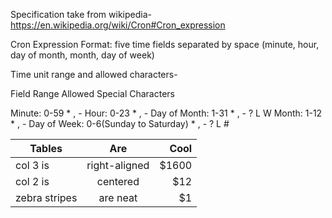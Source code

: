 Specification take from wikipedia- https://en.wikipedia.org/wiki/Cron#Cron_expression


Cron Expression Format:
five time fields separated by space (minute, hour, day of month, month, day of week)

Time unit range and allowed characters-

Field               Range                       Allowed Special Characters

Minute:             0-59                        * , -
Hour:               0-23                        * , -
Day of Month:       1-31                        * , - ? L W
Month:              1-12                        * , -
Day of Week:        0-6(Sunday to Saturday)     * , - ? L #


| Tables        | Are           | Cool  |
| ------------- |:-------------:| -----:|
| col 3 is      | right-aligned | $1600 |
| col 2 is      | centered      |   $12 |
| zebra stripes | are neat      |    $1 |
